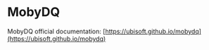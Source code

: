 # MobyDQ
MobyDQ official documentation: [https://ubisoft.github.io/mobydq](https://ubisoft.github.io/mobydq) 
